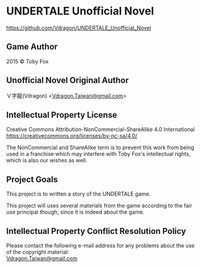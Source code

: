 # UNDERTALE Unofficial Novel
<https://github.com/Vdragon/UNDERTALE_Unofficial_Novel>

## Game Author
2015 © Toby Fox

## Unofficial Novel Original Author
Ｖ字龍(Vdragon) &lt;<Vdragon.Taiwan@gmail.com>&gt;

## Intellectual Property License
Creative Commons Attribution-NonCommercial-ShareAlike 4.0 International  
<https://creativecommons.org/licenses/by-nc-sa/4.0/>

The NonCommercial and ShareAlike term is to prevent this work from being used in a franchise which may interfere with Toby Fox's intellectual rights, which is also our wishes as well.

## Project Goals
This project is to written a story of the UNDERTALE game.

This project will uses several materials from the game according to the fair use principal though, since it is indeed about the game.

## Intellectual Property Conflict Resolution Policy
Please contact the following e-mail address for any problems about the use of the copyright material:  
<Vdragon.Taiwan@gmail.com>
